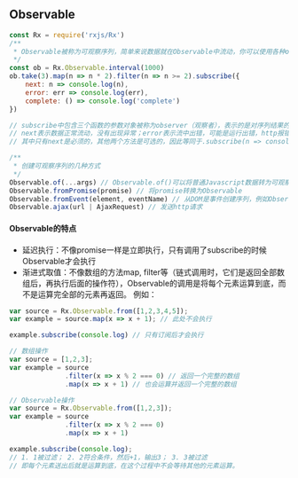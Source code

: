 
## Observable
```javascript
const Rx = require('rxjs/Rx')
/** 
 * Observable被称为可观察序列，简单来说数据就在Observable中流动，你可以使用各种operator对流处理，例如：
 */
const ob = Rx.Observable.interval(1000)
ob.take(3).map(n => n * 2).filter(n => n >= 2).subscribe({
    next: n => console.log(n),
    error: err => console.log(err),
    complete: () => console.log('complete')
}) 

// subscribe中包含三个函数的参数对象被称为observer（观察者），表示的是对序列结果的处理方式。
// next表示数据正常流动，没有出现异常；error表示流中出错，可能是运行出错，http报错等等；complete表示流结束，不再发射新的数据。
// 其中只有next是必须的，其他两个方法是可选的，因此等同于.subscribe(n => console.log(n))

/**
 * 创建可观察序列的几种方式
 */
Observable.of(...args) // Observable.of()可以将普通Javascript数据转为可观察序列。
Observable.fromPromise(promise) // 将promise转换为Observable
Observable.fromEvent(element, eventName) // 从DOM是事件创建序列，例如Observable.fromEvent($input, 'click')
Observable.ajax(url | AjaxRequest) // 发送http请求
```

#### Observable的特点
- 延迟执行：不像promise一样是立即执行，只有调用了subscribe的时候Observable才会执行
- 渐进式取值：不像数组的方法map, filter等（链式调用时，它们是返回全部数组后，再执行后面的操作符），Observable的调用是将每个元素运算到底，而不是运算完全部的元素再返回。
例如：
```javascript
var source = Rx.Observable.from([1,2,3,4,5]);
var example = source.map(x => x + 1); // 此处不会执行

example.subscribe(console.log) // 只有订阅后才会执行
```
```javascript
// 数组操作
var source = [1,2,3];
var example = source
              .filter(x => x % 2 === 0) // 返回一个完整的数组
              .map(x => x + 1) // 也会运算并返回一个完整的数组

// Observable操作
var source = Rx.Observable.from([1,2,3]);
var example = source
              .filter(x => x % 2 === 0)
              .map(x => x + 1)

example.subscribe(console.log);
// 1. 1被过滤； 2. 2符合条件，然后+1，输出3； 3. 3被过滤
// 即每个元素送出后就是运算到底，在这个过程中不会等待其他的元素运算。
```
